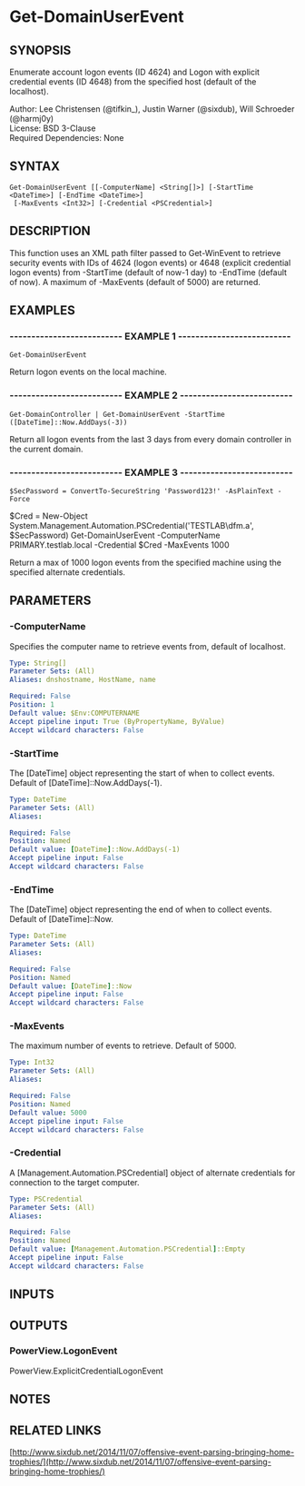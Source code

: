 # Get-DomainUserEvent

## SYNOPSIS
Enumerate account logon events (ID 4624) and Logon with explicit credential
events (ID 4648) from the specified host (default of the localhost).

Author: Lee Christensen (@tifkin_), Justin Warner (@sixdub), Will Schroeder (@harmj0y)  
License: BSD 3-Clause  
Required Dependencies: None

## SYNTAX

```
Get-DomainUserEvent [[-ComputerName] <String[]>] [-StartTime <DateTime>] [-EndTime <DateTime>]
 [-MaxEvents <Int32>] [-Credential <PSCredential>]
```

## DESCRIPTION
This function uses an XML path filter passed to Get-WinEvent to retrieve
security events with IDs of 4624 (logon events) or 4648 (explicit credential
logon events) from -StartTime (default of now-1 day) to -EndTime (default of now).
A maximum of -MaxEvents (default of 5000) are returned.

## EXAMPLES

### -------------------------- EXAMPLE 1 --------------------------
```
Get-DomainUserEvent
```

Return logon events on the local machine.

### -------------------------- EXAMPLE 2 --------------------------
```
Get-DomainController | Get-DomainUserEvent -StartTime ([DateTime]::Now.AddDays(-3))
```

Return all logon events from the last 3 days from every domain controller in the current domain.

### -------------------------- EXAMPLE 3 --------------------------
```
$SecPassword = ConvertTo-SecureString 'Password123!' -AsPlainText -Force
```

$Cred = New-Object System.Management.Automation.PSCredential('TESTLAB\dfm.a', $SecPassword)
Get-DomainUserEvent -ComputerName PRIMARY.testlab.local -Credential $Cred -MaxEvents 1000

Return a max of 1000 logon events from the specified machine using the specified alternate credentials.

## PARAMETERS

### -ComputerName
Specifies the computer name to retrieve events from, default of localhost.

```yaml
Type: String[]
Parameter Sets: (All)
Aliases: dnshostname, HostName, name

Required: False
Position: 1
Default value: $Env:COMPUTERNAME
Accept pipeline input: True (ByPropertyName, ByValue)
Accept wildcard characters: False
```

### -StartTime
The \[DateTime\] object representing the start of when to collect events.
Default of \[DateTime\]::Now.AddDays(-1).

```yaml
Type: DateTime
Parameter Sets: (All)
Aliases: 

Required: False
Position: Named
Default value: [DateTime]::Now.AddDays(-1)
Accept pipeline input: False
Accept wildcard characters: False
```

### -EndTime
The \[DateTime\] object representing the end of when to collect events.
Default of \[DateTime\]::Now.

```yaml
Type: DateTime
Parameter Sets: (All)
Aliases: 

Required: False
Position: Named
Default value: [DateTime]::Now
Accept pipeline input: False
Accept wildcard characters: False
```

### -MaxEvents
The maximum number of events to retrieve.
Default of 5000.

```yaml
Type: Int32
Parameter Sets: (All)
Aliases: 

Required: False
Position: Named
Default value: 5000
Accept pipeline input: False
Accept wildcard characters: False
```

### -Credential
A \[Management.Automation.PSCredential\] object of alternate credentials
for connection to the target computer.

```yaml
Type: PSCredential
Parameter Sets: (All)
Aliases: 

Required: False
Position: Named
Default value: [Management.Automation.PSCredential]::Empty
Accept pipeline input: False
Accept wildcard characters: False
```

## INPUTS

## OUTPUTS

### PowerView.LogonEvent

PowerView.ExplicitCredentialLogonEvent

## NOTES

## RELATED LINKS

[http://www.sixdub.net/2014/11/07/offensive-event-parsing-bringing-home-trophies/](http://www.sixdub.net/2014/11/07/offensive-event-parsing-bringing-home-trophies/)


